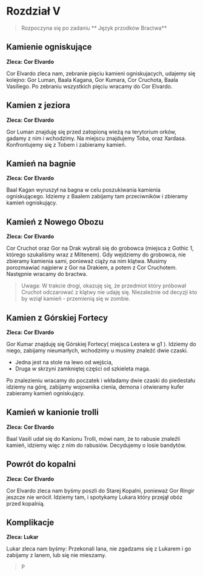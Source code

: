 # Rozdział V
> Rozpoczyna się po zadaniu ** Język przodków Bractwa**


## Kamienie ogniskujące ##
**Zleca: Cor Elvardo**

Cor Elvardo zleca nam, zebranie pięciu kamieni ogniskujacych, udajemy się kolejno: Gor Luman, Baala Kagana, Gor Kumara, Cor Cruchota, Baala Vasiliego. Po zebraniu wszystkich pięciu wracamy do Cor Elvardo.


## Kamien z jeziora ##
**Zleca: Cor Elvardo**

Gor Luman znajduję się przed zatopioną wieżą na terytorium orków, gadamy z nim i wchodzimy. Na miejscu znajdujemy Toba, oraz Xardasa. Konfrontujemy się z Tobem i zabieramy kamień.

## Kamień na bagnie ##
**Zleca: Cor Elvardo**

Baal Kagan wyruszył na bagna w celu poszukiwania kamienia ogniskującego. Idziemy z Baalem zabijamy tam przeciwników i zbieramy kamień ogniskujący.


## Kamień z Nowego Obozu ##
**Zleca: Cor Elvardo**

Cor Cruchot oraz Gor na Drak wybrali się do grobowca (miejsca z Gothic 1, którego szukaliśmy wraz z Miltenem). Gdy wejdziemy do grobowca, nie zbieramy kamienia sami, ponieważ ciąży na nim klątwa. Musimy porozmawiać najpierw z Gor na Drakiem, a potem z Cor Cruchotem. Następnie wracamy do bractwa.

> Uwaga: W trakcie drogi, okazuję się, że przedmiot który próbował Cruchot odczarować z klątwy nie udaję się. Niezależnie od decyzji kto by wziął kamień - przemienią się w zombie.


## Kamien z Górskiej Fortecy ##
**Zleca: Cor Elvardo**

Gor Kumar znajduję się Górskiej Fortecy( miejsca Lestera w g1 ). Idziemy do niego, zabijamy nieumarłych, wchodzimy u musimy znaleźć dwie czaski. 

  - Jedna jest na stole na lewo od wejścia,
  - Druga w skrzyni zamkniętej części od szkieleta maga.

Po znalezieniu wracamy do poczatek i wkładamy dwie czaski do piedestału idziemy na górę, zabijamy wojownika cienia, demona i otwieramy kufer zabieramy kamień ogniskujący.


## Kamień w kanionie trolli ##
**Zleca: Cor Elvardo**

Baal Vasili udał się do Kanionu Trolli, mówi nam, że to rabusie znaleźli kamień, idziemy więc z nim do rabusiów. Decydujemy o losie bandytów. 

## Powrót do kopalni ##
**Zleca: Cor Elvardo**

Cor Elvardo zleca nam byśmy poszli do Starej Kopalni, ponieważ Gor Ringir jeszcze nie wrócił. Idziemy tam, i spotykamy Lukara który przejął obóz przed kopalnią. 


##  Komplikacje ##
**Zleca: Lukar**

Lukar zleca nam byśmy: Przekonali Iana, nie zgadzams się z Lukarem i go zabijamy z Ianem, lub się nie mieszamy. 

> P



